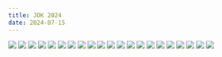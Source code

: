 ```yaml
---
title: JOK 2024
date: 2024-07-15
---
```





![](https://liozengphotos.s3.us-east-2.amazonaws.com/IMG_6732.jpg)
![](https://liozengphotos.s3.us-east-2.amazonaws.com/IMG_6730.jpg)
![](https://liozengphotos.s3.us-east-2.amazonaws.com/IMG_6769.jpg)
![](https://liozengphotos.s3.us-east-2.amazonaws.com/IMG_6620.jpg)
![](https://liozengphotos.s3.us-east-2.amazonaws.com/IMG_6618.jpg)
![](https://liozengphotos.s3.us-east-2.amazonaws.com/IMG_6897.jpg)
![](https://liozengphotos.s3.us-east-2.amazonaws.com/IMG_6616.jpg)
![](https://liozengphotos.s3.us-east-2.amazonaws.com/IMG_6656.jpg)
![](https://liozengphotos.s3.us-east-2.amazonaws.com/IMG_6673.JPG)
![](https://liozengphotos.s3.us-east-2.amazonaws.com/IMG_6984.JPG)
![](https://liozengphotos.s3.us-east-2.amazonaws.com/IMG_6747.jpg)
![](https://liozengphotos.s3.us-east-2.amazonaws.com/IMG_6751.JPG)
![](https://liozengphotos.s3.us-east-2.amazonaws.com/IMG_6786.JPG)
![](https://liozengphotos.s3.us-east-2.amazonaws.com/IMG_6617.jpg)
![](https://liozengphotos.s3.us-east-2.amazonaws.com/IMG_6619.jpg)
![](https://liozengphotos.s3.us-east-2.amazonaws.com/IMG_6622.jpg)
![](https://liozengphotos.s3.us-east-2.amazonaws.com/IMG_6623.jpg)
![](https://liozengphotos.s3.us-east-2.amazonaws.com/IMG_6624.jpg)
![](https://liozengphotos.s3.us-east-2.amazonaws.com/IMG_6630.jpg)
![](https://liozengphotos.s3.us-east-2.amazonaws.com/IMG_6631.jpg)
![](https://liozengphotos.s3.us-east-2.amazonaws.com/IMG_6612.jpg)
